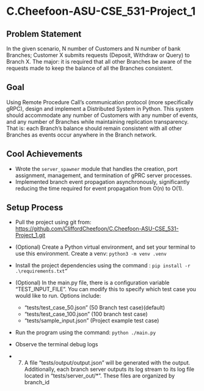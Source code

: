 # C.Cheefoon-ASU-CSE_531-Project_1

## Problem Statement
In the given scenario, N number of Customers and N number of bank Branches; Customer X submits requests (Deposit, Withdraw or Query) to Branch X. The major: it is required that all other Branches be aware of the requests made to keep the balance of all the Branches consistent.

## Goal
Using Remote Procedure Call’s communication protocol (more specifically gRPC), design and implement a Distributed System in Python. This system should accommodate any number of Customers with any number of events, and any number of Branches while maintaining replication transparency. That is: each Branch’s balance should remain consistent with all other Branches as events occur anywhere in the Branch network.

## Cool Achievements
 - Wrote the ```server_spawner``` module that handles the creation, port assignment, management, and termination of gPRC server processes.
 - Implemented branch event propagation asynchronously, significantly reducing the time required for event propagation from O(n) to O(1).


## Setup Process

 - Pull the project using git from: https://github.com/CliffordCheefoon/C.Cheefoon-ASU-CSE_531-Project_1.git

 - (Optional) Create a Python virtual environment, and set your terminal to use this environment. Create a venv: ```python3 -m venv .venv```


 - Install the project dependencies using the command :
```pip install -r .\requirements.txt”```

 - (Optional) In the main.py file, there is a configuration variable “TEST_INPUT_FILE”. You can modify this to specify which test case you would like to run. Options include:
   - “tests/test_case_50.json” (50 Branch test case)(default)
   - “tests/test_case_100.json” (100 branch test case)
   - “tests/sample_input.json” (Project example test case)

 - Run the program using the command: ```python ./main.py```

 - Observe the terminal debug logs

 - 7.	A file “tests/output/output.json” will be generated with the output. Additionally, each branch server outputs its log stream to its log file located in “tests/server_out/*”. These files are organized by branch_id




